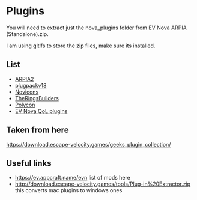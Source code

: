 # Plugins

You will need to extract just the nova_plugins folder from EV Nova ARPIA (Standalone).zip.

I am using gitlfs to store the zip files, make sure its installed.

## List

- [ARPIA2](https://download.escape-velocity.games/geeks_plugin_collection/ARPIA2.zip)
- [plugpackv18](https://download.escape-velocity.games/geeks_plugin_collection/PlugPackV18.zip)
- [Novicons](https://s3-us-west-2.amazonaws.com/ambrosiaevn/addons/evn/Novicons.sit)
- [TheRingsBuilders](https://s3-us-west-2.amazonaws.com/ambrosiaevn/addons/evn/TheRingbuilders0.1.zip)
- [Polycon](https://download.escape-velocity.games/geeks_plugin_collection/Polycon%20EV.zip)
- [EV Nova QoL plugins](https://download.escape-velocity.games/geeks_plugin_collection/EV%20Nova%20QoL%20plugins.zip)

## Taken from here

https://download.escape-velocity.games/geeks_plugin_collection/

## Useful links

- https://ev.appcraft.name/evn list of mods here
- http://download.escape-velocity.games/tools/Plug-in%20Extractor.zip this converts mac plugins to windows ones
